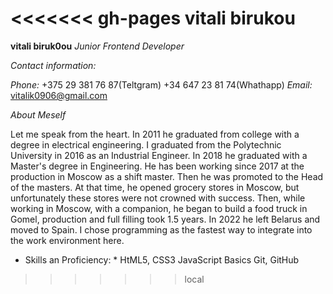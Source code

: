<<<<<<< gh-pages
**vitali birukou**
=======
**vitali biruk0ou**
*Junior Frontend Developer*

*Contact information:*

*Phone:* +375 29 381 76 87(Teltgram)
        +34 647 23 81 74(Whathapp)
*Email:* vitalik0906@gmail.com

*About Meself*

Let me speak from the heart.
In 2011 he graduated from college with a degree in electrical engineering.
I graduated from the Polytechnic University in 2016 as an Industrial Engineer.
In 2018 he graduated with a Master's degree in Engineering.
He has been working since 2017 at the production in Moscow as a shift master. Then he was promoted to the Head of the masters. At that time, he opened grocery stores in Moscow, but unfortunately these stores were not crowned with success.
Then, while working in Moscow, with a companion, he began to build a food truck in Gomel, production and full filling took 1.5 years.
In 2022 he left Belarus and moved to Spain.
I chose programming as the fastest way to integrate into the work environment here.
* Skills an Proficiency: *
HtML5, CSS3
JavaScript Basics
Git, GitHub


>>>>>>> local
